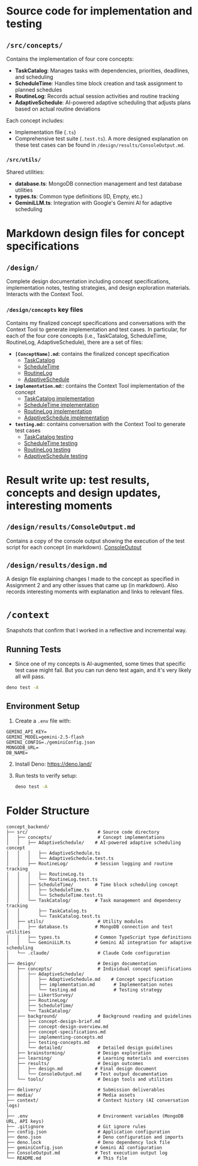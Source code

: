 # Source code for implementation and testing
## `/src/concepts/`
Contains the implementation of four core concepts:
- **TaskCatalog**: Manages tasks with dependencies, priorities, deadlines, and scheduling
- **ScheduleTime**: Handles time block creation and task assignment to planned schedules
- **RoutineLog**: Records actual session activities and routine tracking
- **AdaptiveSchedule**: AI-powered adaptive scheduling that adjusts plans based on actual routine deviations

Each concept includes:
- Implementation file (`.ts`)
- Comprehensive test suite (`.test.ts`). A more designed explanation on these test cases can be found in `/design/results/ConsoleOutput.md`.

### `/src/utils/`
Shared utilities:
- **database.ts**: MongoDB connection management and test database utilities
- **types.ts**: Common type definitions (ID, Empty, etc.)
- **GeminiLLM.ts**: Integration with Google's Gemini AI for adaptive scheduling

# Markdown design files for concept specifications

## `/design/`
Complete design documentation including concept specifications, implementation notes, testing strategies, and design exploration materials. Interacts with the Context Tool.

### `/design/concepts` key files
Contains my finalized concept specifications and conversations with the Context Tool to generate implementation and test cases. In particular, for each of the four core concepts (i.e., TaskCatalog, ScheduleTime, RoutineLog, AdaptiveSchedule), there are a set of files:
- **`[ConceptName].md`:** contains the finalized concept specification
	- [TaskCatalog](design/concepts/TaskCatalog/TaskCatalog.md)
	- [ScheduleTime](design/concepts/ScheduleTime/ScheduleTime.md)
	- [RoutineLog](design/concepts/RoutineLog/RoutineLog.md)
	- [AdaptiveSchedule](design/concepts/AdaptiveSchedule/AdaptiveSchedule.md)
- **`implementation.md`:**: contains the Context Tool implementation of the concept
	- [TaskCatalog implementation](design/concepts/TaskCatalog/implementation.md)
	- [ScheduleTime implementation](design/concepts/ScheduleTime/implementation.md)
	- [RoutineLog implementation](design/concepts/RoutineLog/implementation.md)
	- [AdaptiveSchedule implementation](design/concepts/AdaptiveSchedule/implementation.md)
- **`testing.md`:**: contains conversation with the Context Tool to generate test cases
	- [TaskCatalog testing](design/concepts/TaskCatalog/testing.md)
	- [ScheduleTime testing](design/concepts/ScheduleTime/testing.md)
	- [RoutineLog testing](design/concepts/RoutineLog/testing.md)
	- [AdaptiveSchedule testing](design/concepts/AdaptiveSchedule/testing.md)

# Result write up: test results, concepts and design updates, interesting moments
## `/design/results/ConsoleOutput.md`
Contains a copy of the console output showing the execution of the test script for each concept (in markdown).
[ConsoleOutput](design/results/ConsoleOutput.md)

## `/design/results/design.md`
A design file explaining changes I made to the concept as specified in Assignment 2 and any other issues that came up (in markdown). Also records interesting moments with explanation and links to relevant files.

# `/context`
Snapshots that confirm that I worked in a reflective and incremental way.

## Running Tests
- Since one of my concepts is AI-augmented, some times that specific test case might fail. But you can run deno test again, and it's very likely all will pass.
```bash
deno test -A
```

## Environment Setup

1. Create a `.env` file with:
  ```
  GEMINI_API_KEY=
  GEMINI_MODEL=gemini-2.5-flash
  GEMINI_CONFIG=./geminiConfig.json
  MONGODB_URL=
  DB_NAME=
   ```

2. Install Deno: https://deno.land/

3. Run tests to verify setup:
   ```bash
   deno test -A
   ```

# Folder Structure

```
concept_backend/
├── src/                          # Source code directory
│   ├── concepts/                 # Concept implementations
│   │   ├── AdaptiveSchedule/    # AI-powered adaptive scheduling concept
│   │   │   ├── AdaptiveSchedule.ts
│   │   │   └── AdaptiveSchedule.test.ts
│   │   ├── RoutineLog/          # Session logging and routine tracking
│   │   │   ├── RoutineLog.ts
│   │   │   └── RoutineLog.test.ts
│   │   ├── ScheduleTime/        # Time block scheduling concept
│   │   │   ├── ScheduleTime.ts
│   │   │   └── ScheduleTime.test.ts
│   │   └── TaskCatalog/         # Task management and dependency tracking
│   │       ├── TaskCatalog.ts
│   │       └── TaskCatalog.test.ts
│   ├── utils/                    # Utility modules
│   │   ├── database.ts          # MongoDB connection and test utilities
│   │   ├── types.ts             # Common TypeScript type definitions
│   │   └── GeminiLLM.ts         # Gemini AI integration for adaptive scheduling
│   └── .claude/                  # Claude Code configuration
│
├── design/                       # Design documentation
│   ├── concepts/                 # Individual concept specifications
│   │   ├── AdaptiveSchedule/
│   │   │   ├── AdaptiveSchedule.md    # Concept specification
│   │   │   ├── implementation.md       # Implementation notes
│   │   │   └── testing.md              # Testing strategy
│   │   ├── LikertSurvey/
│   │   ├── RoutineLog/
│   │   ├── ScheduleTime/
│   │   └── TaskCatalog/
│   ├── background/               # Background reading and guidelines
│   │   ├── concept-design-brief.md
│   │   ├── concept-design-overview.md
│   │   ├── concept-specifications.md
│   │   ├── implementing-concepts.md
│   │   ├── testing-concepts.md
│   │   └── detailed/             # Detailed design guidelines
│   ├── brainstorming/            # Design exploration
│   ├── learning/                 # Learning materials and exercises
│   ├── results/                  # Design outcomes
│   │   ├── design.md            # Final design document
│   │   └── ConsoleOutput.md     # Test output documentation
│   └── tools/                    # Design tools and utilities
│
├── delivery/                     # Submission deliverables
├── media/                        # Media assets
├── context/                      # Context history (AI conversation logs)
│
├── .env                          # Environment variables (MongoDB URL, API keys)
├── .gitignore                    # Git ignore rules
├── config.json                   # Application configuration
├── deno.json                     # Deno configuration and imports
├── deno.lock                     # Deno dependency lock file
├── geminiConfig.json            # Gemini AI configuration
├── ConsoleOutput.md             # Test execution output log
└── README.md                     # This file
```

